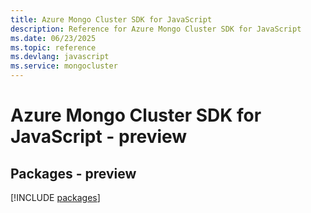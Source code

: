 ```yaml
---
title: Azure Mongo Cluster SDK for JavaScript
description: Reference for Azure Mongo Cluster SDK for JavaScript
ms.date: 06/23/2025
ms.topic: reference
ms.devlang: javascript
ms.service: mongocluster
---
```

# Azure Mongo Cluster SDK for JavaScript - preview
## Packages - preview
[!INCLUDE [packages](mongo-cluster-index.md)]